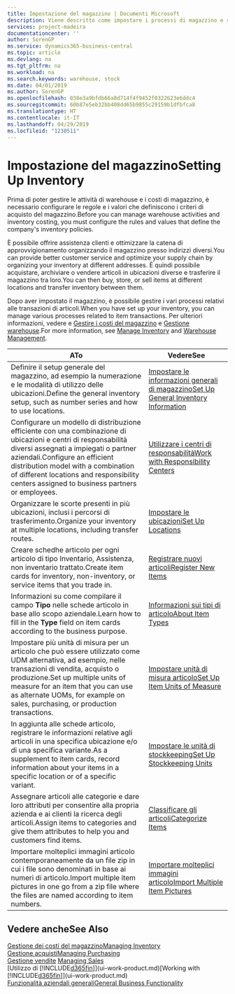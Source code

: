 ```yaml
---
title: Impostazione del magazzino | Documenti Microsoft
description: Viene descritto come impostare i processi di magazzino e stock, inclusi i percorsi di trasferimento e le ubicazioni, come le warehouse.
services: project-madeira
documentationcenter: ''
author: SorenGP
ms.service: dynamics365-business-central
ms.topic: article
ms.devlang: na
ms.tgt_pltfrm: na
ms.workload: na
ms.search.keywords: warehouse, stock
ms.date: 04/01/2019
ms.author: SorenGP
ms.openlocfilehash: 038e3a9bfdb66a8d714f4f9452f0322623e6ddc4
ms.sourcegitcommit: 60b87e5eb32bb408dd65b9855c29159b1dfbfca8
ms.translationtype: HT
ms.contentlocale: it-IT
ms.lasthandoff: 04/29/2019
ms.locfileid: "1238511"
---
```

# <a name="setting-up-inventory"></a><span data-ttu-id="da242-103">Impostazione del magazzino</span><span class="sxs-lookup"><span data-stu-id="da242-103">Setting Up Inventory</span></span>
<span data-ttu-id="da242-104">Prima di poter gestire le attività di warehouse e i costi di magazzino, è necessario configurare le regole e i valori che definiscono i criteri di acquisto del magazzino.</span><span class="sxs-lookup"><span data-stu-id="da242-104">Before you can manage warehouse activities and inventory costing, you must configure the rules and values that define the company's inventory policies.</span></span>

<span data-ttu-id="da242-105">È possibile offrire assistenza clienti e ottimizzare la catena di approvvigionamento organizzando il magazzino presso indirizzi diversi.</span><span class="sxs-lookup"><span data-stu-id="da242-105">You can provide better customer service and optimize your supply chain by organizing your inventory at different addresses.</span></span> <span data-ttu-id="da242-106">È quindi possibile acquistare, archiviare o vendere articoli in ubicazioni diverse e trasferire il magazzino tra loro.</span><span class="sxs-lookup"><span data-stu-id="da242-106">You can then buy, store, or sell items at different locations and transfer inventory between them.</span></span>

<span data-ttu-id="da242-107">Dopo aver impostato il magazzino, è possibile gestire i vari processi relativi alle transazioni di articoli.</span><span class="sxs-lookup"><span data-stu-id="da242-107">When you have set up your inventory, you can manage various processes related to item transactions.</span></span> <span data-ttu-id="da242-108">Per ulteriori informazioni, vedere e [Gestire i costi del magazzino](inventory-manage-inventory.md) e [Gestione warehouse](warehouse-manage-warehouse.md).</span><span class="sxs-lookup"><span data-stu-id="da242-108">For more information, see [Manage Inventory](inventory-manage-inventory.md) and [Warehouse Management](warehouse-manage-warehouse.md).</span></span>

| <span data-ttu-id="da242-109">A</span><span class="sxs-lookup"><span data-stu-id="da242-109">To</span></span> | <span data-ttu-id="da242-110">Vedere</span><span class="sxs-lookup"><span data-stu-id="da242-110">See</span></span> |
| --- | --- |
| <span data-ttu-id="da242-111">Definire il setup generale del magazzino, ad esempio la numerazione e le modalità di utilizzo delle ubicazioni.</span><span class="sxs-lookup"><span data-stu-id="da242-111">Define the general inventory setup, such as number series and how to use locations.</span></span> |[<span data-ttu-id="da242-112">Impostare le informazioni generali di magazzino</span><span class="sxs-lookup"><span data-stu-id="da242-112">Set Up General Inventory Information</span></span>](inventory-how-setup-general.md) |
|<span data-ttu-id="da242-113">Configurare un modello di distribuzione efficiente con una combinazione di ubicazioni e centri di responsabilità diversi assegnati a impiegati o partner aziendali.</span><span class="sxs-lookup"><span data-stu-id="da242-113">Configure an efficient distribution model with a combination of different locations and responsibility centers assigned to business partners or employees.</span></span>|[<span data-ttu-id="da242-114">Utilizzare i centri di responsabilità</span><span class="sxs-lookup"><span data-stu-id="da242-114">Work with Responsibility Centers</span></span>](inventory-responsibility-centers.md)|
| <span data-ttu-id="da242-115">Organizzare le scorte presenti in più ubicazioni, inclusi i percorsi di trasferimento.</span><span class="sxs-lookup"><span data-stu-id="da242-115">Organize your inventory at multiple locations, including transfer routes.</span></span> |[<span data-ttu-id="da242-116">Impostare le ubicazioni</span><span class="sxs-lookup"><span data-stu-id="da242-116">Set Up Locations</span></span>](inventory-how-register-new-items.md) |
| <span data-ttu-id="da242-117">Creare schedhe articolo per ogni articolo di tipo Inventario, Assistenza, non inventario trattato.</span><span class="sxs-lookup"><span data-stu-id="da242-117">Create item cards for inventory, non-inventory, or service items that you trade in.</span></span> |[<span data-ttu-id="da242-118">Registrare nuovi articoli</span><span class="sxs-lookup"><span data-stu-id="da242-118">Register New Items</span></span>](inventory-how-register-new-items.md) |
|<span data-ttu-id="da242-119">Informazioni su come compilare il campo **Tipo** nelle schede articolo in base allo scopo aziendale.</span><span class="sxs-lookup"><span data-stu-id="da242-119">Learn how to fill in the **Type** field on item cards according to the business purpose.</span></span>|[<span data-ttu-id="da242-120">Informazioni sui tipi di articolo</span><span class="sxs-lookup"><span data-stu-id="da242-120">About Item Types</span></span>](inventory-about-item-types.md)|
|<span data-ttu-id="da242-121">Impostare più unità di misura per un articolo che può essere utilizzato come UDM alternativa, ad esempio, nelle transazioni di vendita, acquisto o produzione.</span><span class="sxs-lookup"><span data-stu-id="da242-121">Set up multiple units of measure for an item that you can use as alternate UOMs, for example on sales, purchasing, or production transactions.</span></span>|[<span data-ttu-id="da242-122">Impostare unità di misura articolo</span><span class="sxs-lookup"><span data-stu-id="da242-122">Set Up Item Units of Measure</span></span>](inventory-how-setup-units-of-measure.md)|
|<span data-ttu-id="da242-123">In aggiunta alle schede articolo, registrare le informazioni relative agli articoli in una specifica ubicazione e/o di una specifica variante.</span><span class="sxs-lookup"><span data-stu-id="da242-123">As a supplement to item cards, record information about your items in a specific location or of a specific variant.</span></span>|[<span data-ttu-id="da242-124">Impostare le unità di stockkeeping</span><span class="sxs-lookup"><span data-stu-id="da242-124">Set Up Stockkeeping Units</span></span>](inventory-how-to-set-up-stockkeeping-units.md)|
| <span data-ttu-id="da242-125">Assegnare articoli alle categorie e dare loro attributi per consentire alla propria azienda e ai clienti la ricerca degli articoli.</span><span class="sxs-lookup"><span data-stu-id="da242-125">Assign items to categories and give them attributes to help you and customers find items.</span></span> |[<span data-ttu-id="da242-126">Classificare gli articoli</span><span class="sxs-lookup"><span data-stu-id="da242-126">Categorize Items</span></span>](inventory-how-categorize-items.md) |
|<span data-ttu-id="da242-127">Importare molteplici immagini articolo contemporaneamente da un file zip in cui i file sono denominati in base ai numeri di articolo.</span><span class="sxs-lookup"><span data-stu-id="da242-127">Import multiple item pictures in one go from a zip file where the files are named according to item numbers.</span></span>|[<span data-ttu-id="da242-128">Importare molteplici immagini articolo</span><span class="sxs-lookup"><span data-stu-id="da242-128">Import Multiple Item Pictures</span></span>](inventory-how-import-item-pictures.md)|

## <a name="see-also"></a><span data-ttu-id="da242-129">Vedere anche</span><span class="sxs-lookup"><span data-stu-id="da242-129">See Also</span></span>
[<span data-ttu-id="da242-130">Gestione dei costi del magazzino</span><span class="sxs-lookup"><span data-stu-id="da242-130">Managing Inventory</span></span>](inventory-manage-inventory.md)  
[<span data-ttu-id="da242-131">Gestione acquisti</span><span class="sxs-lookup"><span data-stu-id="da242-131">Managing Purchasing</span></span>](purchasing-manage-purchasing.md)  
<span data-ttu-id="da242-132">[Gestione vendite](sales-manage-sales.md)  </span><span class="sxs-lookup"><span data-stu-id="da242-132">[Managing Sales](sales-manage-sales.md)  </span></span>  
<span data-ttu-id="da242-133">[Utilizzo di [!INCLUDE[d365fin](includes/d365fin_md.md)]](ui-work-product.md)</span><span class="sxs-lookup"><span data-stu-id="da242-133">[Working with [!INCLUDE[d365fin](includes/d365fin_md.md)]](ui-work-product.md)</span></span>  
[<span data-ttu-id="da242-134">Funzionalità aziendali generali</span><span class="sxs-lookup"><span data-stu-id="da242-134">General Business Functionality</span></span>](ui-across-business-areas.md)
